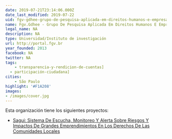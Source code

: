 ```yaml
---
date: 2019-07-21T23:14:06.000Z
date_last_modified: 2019-07-22
uid: fgv-gdhee-grupo-de-pesquisa-aplicada-em-direitos-humanos-e-empresas-da-fundacão-getulio-vargas
name: Fgv.Gdhee - Grupo De Pesquisa Aplicada Em Direitos Humanos E Empresas Da Fundação Getulio Vargas
legal_name: NA
description: NA
type: Universidad/Instituto de investigación
url: http://portal.fgv.br
year_founded: 2013
facebook: NA
twitter: NA
tags:
    - transparencia-y-rendicion-de-cuentas]
  - participación-ciudadana]
cities: 
    - São Paulo
highlight: '#F1A208'
images:
- /images/cover.jpg
---
```


Esta organización tiene los siguientes proyectos:

- [Sagui: Sistema De Escucha, Monitoreo Y Alerta Sobre Riesgos Y Impactos De Grandes Emprendimientos En Los Derechos De Las Comunidades Locales](/i/sagui-sistema-de-escucha-monitoreo-y-alerta-sobre-riesgos-y-impactos-de-grandes-emprendimientos-en-los-derechos-de-las-comunidades-locales.html)
